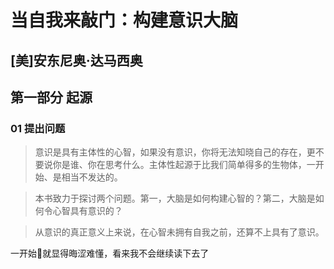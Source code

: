 # 当自我来敲门：构建意识大脑
## [美]安东尼奥·达马西奥



## 第一部分 起源
### 01 提出问题

> 意识是具有主体性的心智，如果没有意识，你将无法知晓自己的存在，更不要说你是谁、你在思考什么。主体性起源于比我们简单得多的生物体，一开始、是相当不发达的。

> 本书致力于探讨两个问题。第一，大脑是如何构建心智的？第二，大脑是如何令心智具有意识的？

> 从意识的真正意义上来说，在心智未拥有自我之前，还算不上具有了意识。

一开始就显得晦涩难懂，看来我不会继续读下去了
